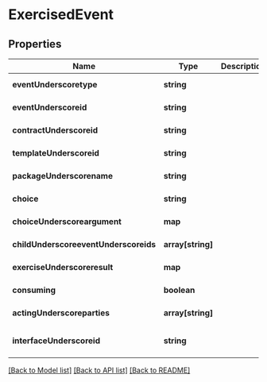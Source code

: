 # ExercisedEvent

## Properties
Name | Type | Description | Notes
------------ | ------------- | ------------- | -------------
**eventUnderscoretype** | **string** |  | [default to null]
**eventUnderscoreid** | **string** |  | [default to null]
**contractUnderscoreid** | **string** |  | [default to null]
**templateUnderscoreid** | **string** |  | [default to null]
**packageUnderscorename** | **string** |  | [default to null]
**choice** | **string** |  | [default to null]
**choiceUnderscoreargument** | **map** |  | [default to null]
**childUnderscoreeventUnderscoreids** | **array[string]** |  | [default to null]
**exerciseUnderscoreresult** | **map** |  | [default to null]
**consuming** | **boolean** |  | [default to null]
**actingUnderscoreparties** | **array[string]** |  | [default to null]
**interfaceUnderscoreid** | **string** |  | [optional] [default to null]

[[Back to Model list]](../README.md#documentation-for-models) [[Back to API list]](../README.md#documentation-for-api-endpoints) [[Back to README]](../README.md)


